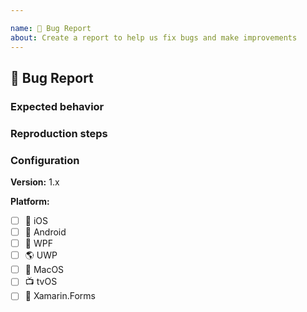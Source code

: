 ```yaml
---

name: 🐛 Bug Report
about: Create a report to help us fix bugs and make improvements
---
```


## 🐛 Bug Report

<!--- Summary description of the bug --->

### Expected behavior

### Reproduction steps

### Configuration

**Version:** 1.x

**Platform:** 
- [ ] :iphone: iOS
- [ ] :robot: Android
- [ ] :checkered_flag: WPF
- [ ] :earth_americas: UWP
- [ ] :apple: MacOS
- [ ] :tv: tvOS
- [ ] :monkey: Xamarin.Forms
